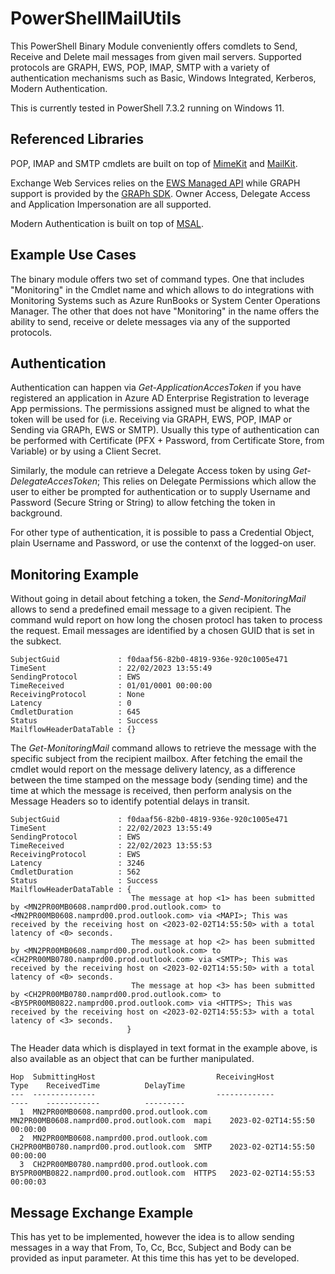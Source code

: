 # PowerShellMailUtils

This PowerShell Binary Module conveniently offers comdlets to Send, Receive and Delete mail messages from given mail servers.
Supported protocols are GRAPH, EWS, POP, IMAP, SMTP with a variety of authentication mechanisms such as Basic, Windows Integrated, Kerberos, Modern Authentication.

This is currently tested in PowerShell 7.3.2 running on Windows 11.


## Referenced Libraries
POP, IMAP and SMTP cmdlets are built on top of [MimeKit](https://github.com/jstedfast/MimeKit) and [MailKit](https://github.com/jstedfast/MailKit).

Exchange Web Services relies on the [EWS Managed API](https://github.com/OfficeDev/ews-managed-api) while GRAPH support is provided by the [GRAPh SDK](https://github.com/microsoftgraph/msgraph-sdk-dotnet). Owner Access, Delegate Access and Application Impersonation are all supported.

Modern Authentication is built on top of [MSAL](https://github.com/AzureAD/microsoft-authentication-library-for-dotnet).


## Example Use Cases

The binary module offers two set of command types. One that includes "Monitoring" in the Cmdlet name and which allows to do integrations with Monitoring Systems such as Azure RunBooks or System Center Operations Manager. The other that does not have "Monitoring" in the name offers the ability to send, receive or delete messages via any of the supported protocols.


## Authentication

Authentication can happen via *Get-ApplicationAccesToken* if you have registered an application in Azure AD Enterprise Registration to leverage App permissions. The permissions assigned must be aligned to what the token will be used for (i.e. Receiving via GRAPH, EWS, POP, IMAP or Sending via GRAPh, EWS or SMTP). Usually this type of authentication can be performed with Certificate (PFX + Password, from Certificate Store, from Variable) or by using a Client Secret. 

Similarly, the module can retrieve a Delegate Access token by using *Get-DelegateAccesToken*; This relies on Delegate Permissions which allow the user to either be prompted for authentication or to supply Username and Password (Secure String or String) to allow fetching the token in background.

For other type of authentication, it is possible to pass a Credential Object, plain Username and Password, or use the contenxt of the logged-on user.

## Monitoring Example

Without going in detail about fetching a token, the *Send-<PROTO>MonitoringMail* allows to send a predefined email message to a given recipient. The command wuld report on how long the chosen protocl has taken to process the request. Email messages are identified by a chosen GUID that is set in the subkect.

```
SubjectGuid             : f0daaf56-82b0-4819-936e-920c1005e471
TimeSent                : 22/02/2023 13:55:49
SendingProtocol         : EWS
TimeReceived            : 01/01/0001 00:00:00
ReceivingProtocol       : None
Latency                 : 0
CmdletDuration          : 645
Status                  : Success
MailflowHeaderDataTable : {}
```

The *Get-<PROTO>MonitoringMail* command allows to retrieve the message with the specific subject from the recipient mailbox. After fetching the email the cmdlet would report on the message delivery latency, as a difference between the time stamped on the message body (sending time) and the time at which the message is received, then perform analysis on the Message Headers so to identify potential delays in transit.

```
SubjectGuid             : f0daaf56-82b0-4819-936e-920c1005e471
TimeSent                : 22/02/2023 13:55:49
SendingProtocol         : EWS
TimeReceived            : 22/02/2023 13:55:53
ReceivingProtocol       : EWS
Latency                 : 3246
CmdletDuration          : 562
Status                  : Success
MailflowHeaderDataTable : {
                           The message at hop <1> has been submitted by <MN2PR00MB0608.namprd00.prod.outlook.com> to <MN2PR00MB0608.namprd00.prod.outlook.com> via <MAPI>; This was received by the receiving host on <2023-02-02T14:55:50> with a total latency of <0> seconds.
                           The message at hop <2> has been submitted by <MN2PR00MB0608.namprd00.prod.outlook.com> to <CH2PR00MB0780.namprd00.prod.outlook.com> via <SMTP>; This was received by the receiving host on <2023-02-02T14:55:50> with a total latency of <0> seconds.
                           The message at hop <3> has been submitted by <CH2PR00MB0780.namprd00.prod.outlook.com> to <BY5PR00MB0822.namprd00.prod.outlook.com> via <HTTPS>; This was received by the receiving host on <2023-02-02T14:55:53> with a total latency of <3> seconds.
                          }
```

The Header data which is displayed in text format in the example above, is also available as an object that can be further manipulated.

```
Hop  SubmittingHost                           ReceivingHost                            Type    ReceivedTime          DelayTime
---  --------------                           -------------                            ----    ------------          ---------
  1  MN2PR00MB0608.namprd00.prod.outlook.com  MN2PR00MB0608.namprd00.prod.outlook.com  mapi    2023-02-02T14:55:50   00:00:00
  2  MN2PR00MB0608.namprd00.prod.outlook.com  CH2PR00MB0780.namprd00.prod.outlook.com  SMTP    2023-02-02T14:55:50   00:00:00
  3  CH2PR00MB0780.namprd00.prod.outlook.com  BY5PR00MB0822.namprd00.prod.outlook.com  HTTPS   2023-02-02T14:55:53   00:00:03
```

## Message Exchange Example

This has yet to be implemented, however the idea is to allow sending messages in a way that From, To, Cc, Bcc, Subject and Body can be provided as input parameter.
At this time this has yet to be developed.
